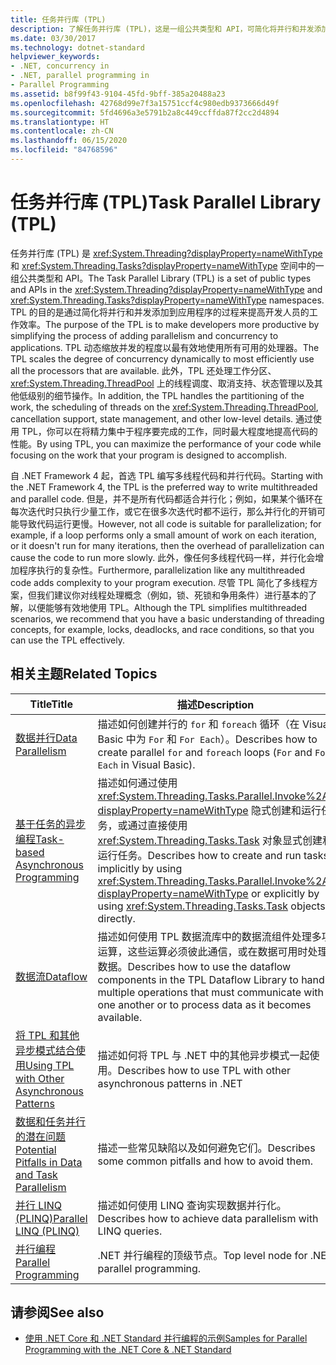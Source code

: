 ```yaml
---
title: 任务并行库 (TPL)
description: 了解任务并行库 (TPL)，这是一组公共类型和 API，可简化将并行和并发添加到 .NET 中的应用程序的过程。
ms.date: 03/30/2017
ms.technology: dotnet-standard
helpviewer_keywords:
- .NET, concurrency in
- .NET, parallel programming in
- Parallel Programming
ms.assetid: b8f99f43-9104-45fd-9bff-385a20488a23
ms.openlocfilehash: 42768d99e7f3a15751ccf4c980edb9373666d49f
ms.sourcegitcommit: 5fd4696a3e5791b2a8c449ccffda87f2cc2d4894
ms.translationtype: HT
ms.contentlocale: zh-CN
ms.lasthandoff: 06/15/2020
ms.locfileid: "84768596"
---
```

# <a name="task-parallel-library-tpl"></a><span data-ttu-id="e07aa-103">任务并行库 (TPL)</span><span class="sxs-lookup"><span data-stu-id="e07aa-103">Task Parallel Library (TPL)</span></span>
<span data-ttu-id="e07aa-104">任务并行库 (TPL) 是 <xref:System.Threading?displayProperty=nameWithType> 和 <xref:System.Threading.Tasks?displayProperty=nameWithType> 空间中的一组公共类型和 API。</span><span class="sxs-lookup"><span data-stu-id="e07aa-104">The Task Parallel Library (TPL) is a set of public types and APIs in the <xref:System.Threading?displayProperty=nameWithType> and <xref:System.Threading.Tasks?displayProperty=nameWithType> namespaces.</span></span> <span data-ttu-id="e07aa-105">TPL 的目的是通过简化将并行和并发添加到应用程序的过程来提高开发人员的工作效率。</span><span class="sxs-lookup"><span data-stu-id="e07aa-105">The purpose of the TPL is to make developers more productive by simplifying the process of adding parallelism and concurrency to applications.</span></span> <span data-ttu-id="e07aa-106">TPL 动态缩放并发的程度以最有效地使用所有可用的处理器。</span><span class="sxs-lookup"><span data-stu-id="e07aa-106">The TPL scales the degree of concurrency dynamically to most efficiently use all the processors that are available.</span></span> <span data-ttu-id="e07aa-107">此外，TPL 还处理工作分区、<xref:System.Threading.ThreadPool> 上的线程调度、取消支持、状态管理以及其他低级别的细节操作。</span><span class="sxs-lookup"><span data-stu-id="e07aa-107">In addition, the TPL handles the partitioning of the work, the scheduling of threads on the <xref:System.Threading.ThreadPool>, cancellation support, state management, and other low-level details.</span></span> <span data-ttu-id="e07aa-108">通过使用 TPL，你可以在将精力集中于程序要完成的工作，同时最大程度地提高代码的性能。</span><span class="sxs-lookup"><span data-stu-id="e07aa-108">By using TPL, you can maximize the performance of your code while focusing on the work that your program is designed to accomplish.</span></span>  
  
 <span data-ttu-id="e07aa-109">自 .NET Framework 4 起，首选 TPL 编写多线程代码和并行代码。</span><span class="sxs-lookup"><span data-stu-id="e07aa-109">Starting with the .NET Framework 4, the TPL is the preferred way to write multithreaded and parallel code.</span></span> <span data-ttu-id="e07aa-110">但是，并不是所有代码都适合并行化；例如，如果某个循环在每次迭代时只执行少量工作，或它在很多次迭代时都不运行，那么并行化的开销可能导致代码运行更慢。</span><span class="sxs-lookup"><span data-stu-id="e07aa-110">However, not all code is suitable for parallelization; for example, if a loop performs only a small amount of work on each iteration, or it doesn't run for many iterations, then the overhead of parallelization can cause the code to run more slowly.</span></span> <span data-ttu-id="e07aa-111">此外，像任何多线程代码一样，并行化会增加程序执行的复杂性。</span><span class="sxs-lookup"><span data-stu-id="e07aa-111">Furthermore, parallelization like any multithreaded code adds complexity to your program execution.</span></span> <span data-ttu-id="e07aa-112">尽管 TPL 简化了多线程方案，但我们建议你对线程处理概念（例如，锁、死锁和争用条件）进行基本的了解，以便能够有效地使用 TPL。</span><span class="sxs-lookup"><span data-stu-id="e07aa-112">Although the TPL simplifies multithreaded scenarios, we recommend that you have a basic understanding of threading concepts, for example, locks, deadlocks, and race conditions, so that you can use the TPL effectively.</span></span>  
  
## <a name="related-topics"></a><span data-ttu-id="e07aa-113">相关主题</span><span class="sxs-lookup"><span data-stu-id="e07aa-113">Related Topics</span></span>  
  
|<span data-ttu-id="e07aa-114">Title</span><span class="sxs-lookup"><span data-stu-id="e07aa-114">Title</span></span>|<span data-ttu-id="e07aa-115">描述</span><span class="sxs-lookup"><span data-stu-id="e07aa-115">Description</span></span>|  
|-|-|  
|[<span data-ttu-id="e07aa-116">数据并行</span><span class="sxs-lookup"><span data-stu-id="e07aa-116">Data Parallelism</span></span>](data-parallelism-task-parallel-library.md)|<span data-ttu-id="e07aa-117">描述如何创建并行的 `for` 和 `foreach` 循环（在 Visual Basic 中为 `For` 和 `For Each`）。</span><span class="sxs-lookup"><span data-stu-id="e07aa-117">Describes how to create parallel `for` and `foreach` loops (`For` and `For Each` in Visual Basic).</span></span>|  
|[<span data-ttu-id="e07aa-118">基于任务的异步编程</span><span class="sxs-lookup"><span data-stu-id="e07aa-118">Task-based Asynchronous Programming</span></span>](task-based-asynchronous-programming.md)|<span data-ttu-id="e07aa-119">描述如何通过使用 <xref:System.Threading.Tasks.Parallel.Invoke%2A?displayProperty=nameWithType> 隐式创建和运行任务，或通过直接使用 <xref:System.Threading.Tasks.Task> 对象显式创建和运行任务。</span><span class="sxs-lookup"><span data-stu-id="e07aa-119">Describes how to create and run tasks implicitly by using <xref:System.Threading.Tasks.Parallel.Invoke%2A?displayProperty=nameWithType> or explicitly by using <xref:System.Threading.Tasks.Task> objects directly.</span></span>|  
|[<span data-ttu-id="e07aa-120">数据流</span><span class="sxs-lookup"><span data-stu-id="e07aa-120">Dataflow</span></span>](dataflow-task-parallel-library.md)|<span data-ttu-id="e07aa-121">描述如何使用 TPL 数据流库中的数据流组件处理多项运算，这些运算必须彼此通信，或在数据可用时处理数据。</span><span class="sxs-lookup"><span data-stu-id="e07aa-121">Describes how to use the dataflow components in the TPL Dataflow Library to handle multiple operations that must communicate with one another or to process data as it becomes available.</span></span>|  
|[<span data-ttu-id="e07aa-122">将 TPL 和其他异步模式结合使用</span><span class="sxs-lookup"><span data-stu-id="e07aa-122">Using TPL with Other Asynchronous Patterns</span></span>](using-tpl-with-other-asynchronous-patterns.md)|<span data-ttu-id="e07aa-123">描述如何将 TPL 与 .NET 中的其他异步模式一起使用。</span><span class="sxs-lookup"><span data-stu-id="e07aa-123">Describes how to use TPL with other asynchronous patterns in .NET</span></span>|  
|[<span data-ttu-id="e07aa-124">数据和任务并行的潜在问题</span><span class="sxs-lookup"><span data-stu-id="e07aa-124">Potential Pitfalls in Data and Task Parallelism</span></span>](potential-pitfalls-in-data-and-task-parallelism.md)|<span data-ttu-id="e07aa-125">描述一些常见缺陷以及如何避免它们。</span><span class="sxs-lookup"><span data-stu-id="e07aa-125">Describes some common pitfalls and how to avoid them.</span></span>|  
|[<span data-ttu-id="e07aa-126">并行 LINQ (PLINQ)</span><span class="sxs-lookup"><span data-stu-id="e07aa-126">Parallel LINQ (PLINQ)</span></span>](introduction-to-plinq.md)|<span data-ttu-id="e07aa-127">描述如何使用 LINQ 查询实现数据并行化。</span><span class="sxs-lookup"><span data-stu-id="e07aa-127">Describes how to achieve data parallelism with LINQ queries.</span></span>|  
|[<span data-ttu-id="e07aa-128">并行编程</span><span class="sxs-lookup"><span data-stu-id="e07aa-128">Parallel Programming</span></span>](index.md)|<span data-ttu-id="e07aa-129">.NET 并行编程的顶级节点。</span><span class="sxs-lookup"><span data-stu-id="e07aa-129">Top level node for .NET parallel programming.</span></span>|  
  
## <a name="see-also"></a><span data-ttu-id="e07aa-130">请参阅</span><span class="sxs-lookup"><span data-stu-id="e07aa-130">See also</span></span>

- [<span data-ttu-id="e07aa-131">使用 .NET Core 和 .NET Standard 并行编程的示例</span><span class="sxs-lookup"><span data-stu-id="e07aa-131">Samples for Parallel Programming with the .NET Core & .NET Standard</span></span>](/samples/browse/?products=dotnet-core%2Cdotnet-standard&term=parallel)
